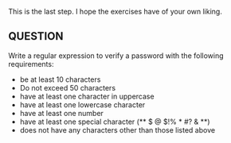 This is the last step.
I hope the exercises have of your own liking.

## QUESTION

Write a regular expression to verify a password with the following requirements:
* be at least 10 characters
* Do not exceed 50 characters
* have at least one character in uppercase
* have at least one lowercase character
* have at least one number
* have at least one special character (** $ @ $!% * #? & **)
* does not have any characters other than those listed above